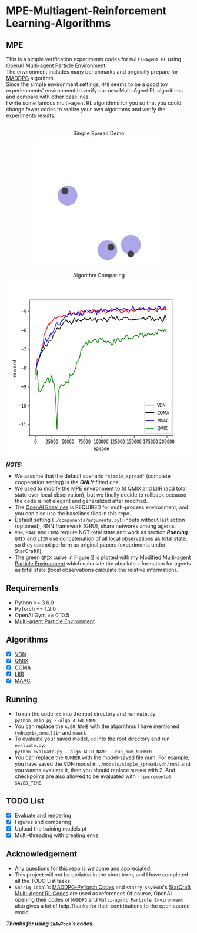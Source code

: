 MPE-Multiagent-Reinforcement Learning-Algorithms
=======================
## MPE
This is a simple verification experiments codes for `Multi-Agent RL` using OpenAI [Multi-agent Particle Environment](https://github.com/openai/multiagent-particle-envs).<br>
The environment includes many benchmarks and originally prepare for [MADDPG](https://arxiv.org/pdf/1706.02275.pdf) algorithm.<br>
Since the simple environment settings, `MPE` seems to be a good toy experienments' environment to verify our new Multi-Agent RL algorithms and compare with other baselines.<br>
I write some famous multi-agent RL algorithms for you so that you could change fewer codes to realize your own algorithms and verify the experiments results.<br>
<br>

<p align="center">
 Simple Spread Demo<br>
 <img src="https://github.com/ShAw7ock/MPE-Multiagent-RL-Algos/blob/master/models/simple_spread/vdn/run3/results/VDN_Simple_Spread.gif" width="352" height="352"><br>
</p>

<p align="center">
 Algorithm Comparing<br>
 <img src="https://github.com/ShAw7ock/MPE-Multiagent-RL-Algos/blob/master/models/myplot.png" width="640" height="480">
</p>

***NOTE:*** <br>
* We assume that the default scenario `"simple_spread"` (complete cooperation setting) is the ***ONLY*** fitted one.<br>
* We used to modify the MPE environment to fit QMIX and LIIR (add total state over local observation), but we finally decide to rollback because the code is not elegant and generalized after modified.
* The [OpenAI Baselines](https://github.com/openai/baselines) is REQUIRED for multi-process environment, and you can also use the baselines files in this repo.
* Default setting (`./components/arguments.py`): inputs without last action (optioned), RNN framework (GRU), share networks among agents.
* `VDN`, `MAAC` and `COMA` require NOT total state and work as section ***Running***. `QMIX` and `LIIR` use concatenation of all local observations as total state, so they cannot perform as original papers (experiments under StarCraftⅡ).
* The green `QMIX` curve in Figure 2 is plotted with my [Modified Multi-agent Particle Environment](https://github.com/ShAw7ock/mpe-modified-repo) which calculate the absolute information for agents as total state (local observations calculate the relative information).
## Requirements
* Python >= 3.6.0
* PyTorch == 1.2.0
* OpenAI Gym == 0.10.5
* [Multi-agent Particle Environment](https://github.com/openai/multiagent-particle-envs)
## Algorithms
- [x] [VDN](https://arxiv.org/pdf/1706.05296.pdf)
- [x] [QMIX](http://proceedings.mlr.press/v80/rashid18a/rashid18a.pdf)
- [x] [COMA](https://ojs.aaai.org/index.php/AAAI/article/view/11794)
- [x] [LIIR](https://proceedings.neurips.cc/paper/2019/file/07a9d3fed4c5ea6b17e80258dee231fa-Paper.pdf)
- [x] [MAAC](http://proceedings.mlr.press/v97/iqbal19a/iqbal19a.pdf)
## Running
- To run the code, `cd` into the root directory and run `main.py`:<br>
``python main.py --algo ALGO_NAME``
- You can replace the `ALGO_NAME` with the algorithms I have mentioned (`vdn`,`qmix`,`coma`,`liir` and `maac`).
- To evaluate your saved model, `cd` into the root directory and run `evaluate.py`:<br>
``python evaluate.py --algo ALGO_NAME --run_num NUMBER``
- You can replace the `NUMBER` with the model-saved file num. For example, you have saved the VDN model in `./models/simple_spread/vdn/run2` and you wanna evaluate it, then you should replace `NUMBER` with 2. And checkpoints are also allowed to be evaluated with `--incremental SAVED_TIME`.
## TODO List
- [x] Evaluate and rendering
- [x] Figures and comparing
- [x] Upload the training models.pt
- [x] Multi-threading with creating envs

Acknowledgement
---------------
* Any questions for this repo is welcome and appreciated.<br>
* This project will not be updated in the short term, and I have completed all the TODO List tasks.
* `Shariq Iqbal`'s [MADDPG-PyTorch Codes](https://github.com/shariqiqbal2810/maddpg-pytorch) and `starry-sky6688`'s [StarCraft Multi-Agent RL Codes](https://github.com/starry-sky6688/StarCraft) are used as references.Of course, OpenAI opening their codes of `MADDPG` and `Multi-agent Particle Environment` also gives a lot of help.Thanks for their contributions to the open source world.<br>

***Thanks for using `ShAw7ock`'s codes.***
